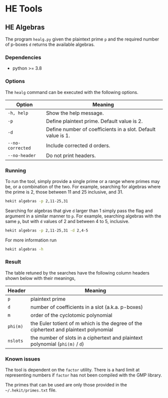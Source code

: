 # HE Tools

## HE Algebras

The program `healg.py` given the plaintext prime `p` and the required number of
p-boxes `d` returns the available algebras.

### Dependencies

- python >= 3.8

### Options

The `healg` command can be executed with the following options.

| Option | Meaning |
| --- | --- |
| `-h, help` | Show the help message. |
| `-p` | Define plaintext prime. Default value is 2. |
| `-d` | Define number of coefficients in a slot. Default value is 1. |
| `--no-corrected` | Include corrected d orders. |
| `--no-header` | Do not print headers. |

### Running

To run the tool, simply provide a single prime or a range where primes may be,
or a combination of the two.  For example, searching for algebras
where the prime is 2, those between 11 and 25 inclusive, and 31.

```bash
hekit algebras -p 2,11-25,31
```

Searching for algebras that give `d` larger than 1 simply pass the flag and
argument in a similar manner to `p`. For example, searching algebras with
the same `p`, but with `d` values of 2 and between 4 to 5, inclusive.

```bash
hekit algebras -p 2,11-25,31 -d 2,4-5
```

For more information run
```bash
hekit algebras -h
```

### Result

The table retuned by the searches have the following column headers shown below
with their meanings,

| Header | Meaning |
| --- | --- |
| `p` | plaintext prime |
| `d` | number of coefficients in a slot (a.k.a. p-boxes) |
| `m` | order of the cyclotomic polynomial |
| `phi(m)` | the Euler totient of m which is the degree of the ciphertext and plaintext polynomial |
| `nslots` | the number of slots in a ciphertext and plaintext polynomial (`phi(m)` / `d`) |

### Known issues

The tool is dependent on the `factor` utility. There is a hard limit at
representing numbers if `factor` has not been compiled with the GMP library.

The primes that can be used are only those provided in the `~/.hekit/primes.txt` file.
